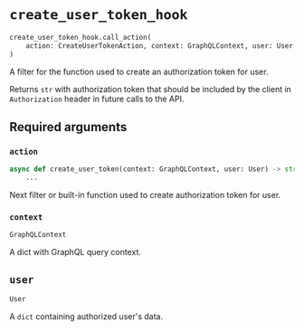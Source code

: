 # `create_user_token_hook`

```python
create_user_token_hook.call_action(
    action: CreateUserTokenAction, context: GraphQLContext, user: User
)
```

A filter for the function used to create an authorization token for user.

Returns `str` with authorization token that should be included by the client in `Authorization` header in future calls to the API.


## Required arguments

### `action`

```python
async def create_user_token(context: GraphQLContext, user: User) -> str:
    ...
```

Next filter or built-in function used to create authorization token for user.


### `context`

```python
GraphQLContext
```

A dict with GraphQL query context.


## `user`

```python
User
```

A `dict` containing authorized user's data.